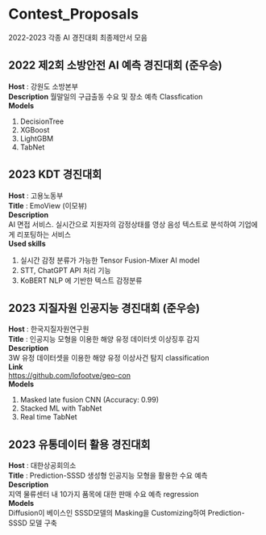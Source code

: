 # Contest_Proposals
2022-2023 각종 AI 경진대회 최종제안서 모음

## 2022 제2회 소방안전 AI 예측 경진대회 (준우승)
**Host** : 강원도 소방본부  
**Description** 
월말일의 구급출동 수요 및 장소 예측 Classfication  
**Models**
1. DecisionTree
2. XGBoost
3. LightGBM
4. TabNet  

## 2023 KDT 경진대회
**Host** : 고용노동부  
**Title** : EmoView (이모뷰)  
**Description**  
AI 면접 서비스. 실시간으로 지원자의 감정상태를 영상 음성 텍스트로 분석하여 기업에게 리포팅하는 서비스    
**Used skills**  
1. 실시간 감정 분류가 가능한 Tensor Fusion-Mixer AI model   
2. STT, ChatGPT API 처리 기능  
3. KoBERT NLP 에 기반한 텍스트 감정분류  

## 2023 지질자원 인공지능 경진대회 (준우승)
**Host** : 한국지질자원연구원  
**Title** : 인공지능 모형을 이용한 해양 유정 데이터셋 이상징후 감지  
**Description**  
3W 유정 데이터셋을 이용한 해양 유정 이상사건 탐지 classification  
**Link**  
https://github.com/lofootve/geo-con  
**Models**   
1. Masked late fusion CNN (Accuracy: 0.99)  
2. Stacked ML with TabNet  
3. Real time TabNet  

## 2023 유통데이터 활용 경진대회
**Host** : 대한상공회의소  
**Title** : Prediction-SSSD 생성형 인공지능 모형을 활용한 수요 예측  
**Description**  
지역 물류센터 내 10가지 품목에 대한 판매 수요 예측 regression    
**Models**   
Diffusion이 베이스인 SSSD모델의 Masking을 Customizing하여 Prediction-SSSD 모델 구축
